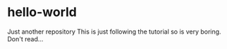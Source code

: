 # hello-world
Just another repository
This is just following the tutorial so is very boring.
Don't read...
